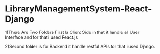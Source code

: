 # LibraryManagementSystem-React-Django

1)There Are Two Folders First Is Client Side in that it handle all User Interface and for that i used React.js 
  
2)Second folder is for Backend it handle restful APIs for that i used Django.
